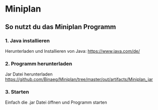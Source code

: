 # Miniplan

## So nutzt du das Miniplan Programm


### 1. Java installieren
Herunterladen und Installieren von Java:
https://www.java.com/de/

### 2. Programm herunterladen
Jar Datei herunterladen
https://github.com/Binaeg/Miniplan/tree/master/out/artifacts/Miniplan_jar

### 3. Starten
Einfach die .jar Datei öffnen und Programm starten
